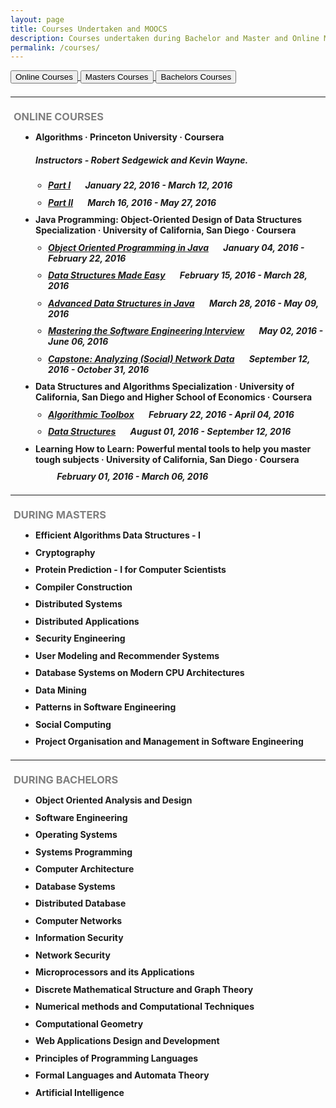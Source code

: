 ```yaml
---
layout: page
title: Courses Undertaken and MOOCS
description: Courses undertaken during Bachelor and Master and Online MOOCS.
permalink: /courses/
---
```


<a href="#moocs">
	<button type="button" class="btn btn-success">Online Courses</button>
</a>
<a href="#during_masters">
	<button type="button" class="btn btn-warning">Masters Courses</button>
</a>
<a href="#during_bachelors">
	<button type="button" class="btn btn-danger">Bachelors Courses</button>
</a>

<hr style="margin-top:21px; margin-bottom:21px" />

<!-- Online Courses -->
<h3 id = "moocs" style="text-transform:uppercase;color:gray; margin-top:21px; margin-bottom:10.5px"><a href="#" style="color: #5CB85C; margin-right: 5px;"><span class="glyphicon glyphicon-triangle-top"></span></a>Online Courses</h3>
<section class="row">
	<div class="col-md-12">
		<ul style="padding-left: 40px; margin-bottom: 10.5px">
			<li>
				<h4 style="margin-top:10.5px; margin-bottom:10.5px">Algorithms &middot; Princeton University &middot; Coursera
					<span><h5>Instructors - Robert Sedgewick and Kevin Wayne.</h5></span>
				</h4>
			</li>
			<ul style="padding-left: 20px; margin-bottom: 10.5px">
				<li>
					<h5 style="margin-top:10.5px; margin-bottom:10.5px"><a href="https://www.coursera.org/course/algs4partI" target="_blank">Part I</a>&nbsp;&nbsp;&nbsp;<a class="vertical-separators"><span class="glyphicon glyphicon-education vertical-separators-margins" style="color: grey;" title="This course provides no certificate"></span></a>&nbsp;&nbsp;&nbsp;<span class="glyphicon glyphicon-calendar" style="color: brown;"></span>&nbsp;January 22, 2016 - March 12, 2016&nbsp;<!-- a href="https://www.coursera.org/course/algs4partI"><span class="glyphicon glyphicon-info-sign" style="color: orange;" title="Course Homepage"></span></a --></h5>
				</li>
				<li>
					<h5 style="margin-top:10.5px; margin-bottom:10.5px"><a href="https://www.coursera.org/course/algs4partII" target="_blank">Part II</a>&nbsp;&nbsp;&nbsp;<a class="vertical-separators"><span class="glyphicon glyphicon-education vertical-separators-margins" style="color: grey;" title="This course provides no certificate"></span></a>&nbsp;&nbsp;&nbsp;<span class="glyphicon glyphicon-calendar" style="color: brown;"></span>&nbsp;March 16, 2016 - May 27, 2016</h5>
				</li>
			</ul>
			<li>
				<h4 style="margin-top:10.5px; margin-bottom:5px">Java Programming: Object-Oriented Design of Data Structures Specialization &middot; University of California, San Diego &middot; Coursera &nbsp; <a href="https://www.coursera.org/specializations/java-object-oriented" title="Specialization Homepage" target="_blank"><span class="glyphicon glyphicon-info-sign" style="color: orange;"></span></a></h4>
			<ul style="padding-left: 20px; margin-bottom: 10.5px">
				<li>
					<h5 style="margin-top:10.5px; margin-bottom:10.5px"><a href="https://www.coursera.org/learn/object-oriented-java" title="Course Homepage" target="_blank">Object Oriented Programming in Java</a>&nbsp;&nbsp;&nbsp;<a class="vertical-separators" href="https://www.coursera.org/account/accomplishments/certificate/7NKVA6WRPB9G" title="Course certificate" target="_blank"><span class="glyphicon glyphicon-education vertical-separators-margins" style="color: green;"></span></a>&nbsp;&nbsp;&nbsp;<span class="glyphicon glyphicon-calendar" style="color: brown;"></span>&nbsp;January 04, 2016 - February 22, 2016</h5>
				</li>
				<li>
					<h5 style="margin-top:10.5px; margin-bottom:10.5px"><a href="https://www.coursera.org/learn/data-structures-optimizing-performance" title="Course Homepage" target="_blank">Data Structures Made Easy</a>&nbsp;&nbsp;&nbsp;<a class="vertical-separators" href="https://www.coursera.org/account/accomplishments/certificate/DRZXVV4UG4K5" title="Course certificate" target="_blank"><span class="glyphicon glyphicon-education vertical-separators-margins" style="color: green;"></span></a>&nbsp;&nbsp;&nbsp;<span class="glyphicon glyphicon-calendar" style="color: brown;"></span>&nbsp;February 15, 2016 - March 28, 2016</h5>
				</li>
				<li>
					<h5 style="margin-top:10.5px; margin-bottom:10.5px"><a href="https://www.coursera.org/learn/advanced-data-structures" title="Course Homepage" target="_blank">Advanced Data Structures in Java</a>&nbsp;&nbsp;&nbsp;<a class="vertical-separators" href="https://www.coursera.org/account/accomplishments/certificate/XCFTURQSE4CP" title="Course certificate" target="_blank"><span class="glyphicon glyphicon-education vertical-separators-margins" style="color: green;"></span></a>&nbsp;&nbsp;&nbsp;<span class="glyphicon glyphicon-calendar" style="color: brown;"></span>&nbsp;March 28, 2016 - May 09, 2016</h5>
				</li>
				<li>
					<h5 style="margin-top:10.5px; margin-bottom:10.5px"><a href="https://www.coursera.org/learn/cs-tech-interview" title="Course Homepage" target="_blank">Mastering the Software Engineering Interview</a>&nbsp;&nbsp;&nbsp;<a class="vertical-separators" href="https://www.coursera.org/account/accomplishments/certificate/G7H49PVSB8AA" title="Course certificate" target="_blank"><span class="glyphicon glyphicon-education vertical-separators-margins" style="color: green;"></span></a>&nbsp;&nbsp;&nbsp;<span class="glyphicon glyphicon-calendar" style="color: brown;"></span>&nbsp;May 02, 2016 - June 06, 2016</h5>
				</li>
				<li>
					<h5 style="margin-top:10.5px; margin-bottom:10.5px"><a href="https://www.coursera.org/learn/intermediate-programming-capstone" title="Course Homepage" target="_blank">Capstone: Analyzing (Social) Network Data</a>&nbsp;&nbsp;&nbsp;<a class="vertical-separators" title="Course certificate: On it's way" target="_blank"><span class="glyphicon glyphicon-education vertical-separators-margins" style="color: grey;"></span></a>&nbsp;&nbsp;&nbsp;<span class="glyphicon glyphicon-calendar" style="color: brown;"></span>&nbsp;September 12, 2016 - October 31, 2016</h5>
				</li>
			</ul>
			</li>
			<li>
				<h4 style="margin-top:10.5px; margin-bottom:5px">Data Structures and Algorithms Specialization &middot; University of California, San Diego and Higher School of Economics &middot; Coursera &nbsp; <a href="https://www.coursera.org/specializations/data-structures-algorithms" title="Specialization Homepage" target="_blank"><span class="glyphicon glyphicon-info-sign" style="color: orange;"></span></a></h4>
			<ul style="padding-left: 20px; margin-bottom: 10.5px">
				<li>
					<h5 style="margin-top:10.5px; margin-bottom:10.5px"><a href="https://www.coursera.org/learn/algorithmic-toolbox" title="Course Homepage" target="_blank">Algorithmic Toolbox</a>&nbsp;&nbsp;&nbsp;<a class="vertical-separators" href="https://www.coursera.org/account/accomplishments/certificate/SXXQFP8XLP3E" title="Course certificate" target="_blank"><span class="glyphicon glyphicon-education vertical-separators-margins" style="color: green;"></span></a>&nbsp;&nbsp;&nbsp;<span class="glyphicon glyphicon-calendar" style="color: brown;"></span>&nbsp;February 22, 2016 - April 04, 2016</h5>
				</li>
				<li>
					<h5 style="margin-top:10.5px; margin-bottom:10.5px"><a href="https://www.coursera.org/learn/data-structures" title="Course Homepage" target="_blank">Data Structures</a>&nbsp;&nbsp;&nbsp;<a class="vertical-separators" title="Course certificate: On it's way" target="_blank"><span class="glyphicon glyphicon-education vertical-separators-margins" style="color: grey;"></span></a>&nbsp;&nbsp;&nbsp;<span class="glyphicon glyphicon-calendar" style="color: brown;"></span>&nbsp;August 01, 2016 - September 12, 2016</h5>
				</li>
			</ul>
			</li>
			<li>
				<h4 style="margin-top:10.5px; margin-bottom:5px">Learning How to Learn: Powerful mental tools to help you master tough subjects &middot; University of California, San Diego &middot; Coursera &nbsp; <a href="https://www.coursera.org/learn/learning-how-to-learn/" title="Course Homepage" target="_blank"><span class="glyphicon glyphicon-info-sign" style="color: orange;"></span></a></h4>
				<h5 style="margin-top:10.5px; margin-bottom:10.5px"><a class="vertical-separators" href="https://www.coursera.org/account/accomplishments/certificate/6N9XW7RLCB7K" title="Course certificate" target="_blank" style="border-left: 1px solid white; margin-left: 20px;"><span class="glyphicon glyphicon-education vertical-separators-margins" style="color: green;"></span></a>&nbsp;&nbsp;&nbsp;<span class="glyphicon glyphicon-calendar" style="color: brown;"></span>&nbsp;February 01, 2016 - March 06, 2016</h5>
			</li>
		</ul>
	</div>
</section>

<hr style="margin-top:21px; margin-bottom:21px" />

<!-- Masters Courses -->
<h3 id = "during_masters" style="text-transform:uppercase;color:gray; margin-top:21px; margin-bottom:10.5px"><a href="#" style="color: #f0ad4e; margin-right: 5px;"><span class="glyphicon glyphicon-triangle-top"></span></a>During Masters</h3>
<section class="row">
	<div class="col-md-12">
		<ul style="padding-left: 40px; margin-bottom: 10.5px">
			<li><h4 style="margin-top:10.5px; margin-bottom:10.5px">Efficient Algorithms Data Structures - I</h4></li>
			<li><h4 style="margin-top:10.5px; margin-bottom:10.5px">Cryptography</h4></li>
			<li><h4 style="margin-top:10.5px; margin-bottom:10.5px">Protein Prediction - I for Computer Scientists</h4></li>
			<li><h4 style="margin-top:10.5px; margin-bottom:10.5px">Compiler Construction</h4></li>
			<li><h4 style="margin-top:10.5px; margin-bottom:10.5px">Distributed Systems</h4></li>
			<li><h4 style="margin-top:10.5px; margin-bottom:10.5px">Distributed Applications</h4></li>
			<li><h4 style="margin-top:10.5px; margin-bottom:10.5px">Security Engineering</h4></li>
			<li><h4 style="margin-top:10.5px; margin-bottom:10.5px">User Modeling and Recommender Systems</h4></li>
			<li><h4 style="margin-top:10.5px; margin-bottom:10.5px">Database Systems on Modern CPU Architectures</h4></li>
			<li><h4 style="margin-top:10.5px; margin-bottom:10.5px">Data Mining</h4></li>
			<li><h4 style="margin-top:10.5px; margin-bottom:10.5px">Patterns in Software Engineering</h4></li>
			<li><h4 style="margin-top:10.5px; margin-bottom:10.5px">Social Computing</h4></li>
			<li><h4 style="margin-top:10.5px; margin-bottom:10.5px">Project Organisation and Management in Software Engineering</h4></li>
		</ul>
	</div>
</section>

<hr style="margin-top:21px; margin-bottom:21px" />

<!-- Bachelor Courses -->
<h3 id = "during_bachelors" style="text-transform:uppercase;color:gray; margin-top:21px; margin-bottom:10.5px"><a href="#" style="color: #d9534f; margin-right: 5px;"><span class="glyphicon glyphicon-triangle-top"></span></a>During Bachelors</h3>
<section class="row">
	<div class="col-md-12">
		<ul style="padding-left: 40px; margin-bottom: 10.5px">
			<li><h4 style="margin-top:10.5px; margin-bottom:10.5px">Object Oriented Analysis and Design</h4></li>
			<li><h4 style="margin-top:10.5px; margin-bottom:10.5px">Software Engineering</h4></li>
			<li><h4 style="margin-top:10.5px; margin-bottom:10.5px">Operating Systems</h4></li>
			<li><h4 style="margin-top:10.5px; margin-bottom:10.5px">Systems Programming</h4></li>
			<li><h4 style="margin-top:10.5px; margin-bottom:10.5px">Computer Architecture</h4></li>
			<li><h4 style="margin-top:10.5px; margin-bottom:10.5px">Database Systems</h4></li>
			<li><h4 style="margin-top:10.5px; margin-bottom:10.5px">Distributed Database</h4></li>
			<li><h4 style="margin-top:10.5px; margin-bottom:10.5px">Computer Networks</h4></li>
			<li><h4 style="margin-top:10.5px; margin-bottom:10.5px">Information Security</h4></li>
			<li><h4 style="margin-top:10.5px; margin-bottom:10.5px">Network Security</h4></li>
			<li><h4 style="margin-top:10.5px; margin-bottom:10.5px">Microprocessors and its Applications</h4></li>
			<li><h4 style="margin-top:10.5px; margin-bottom:10.5px">Discrete Mathematical Structure and Graph Theory</h4></li>
			<li><h4 style="margin-top:10.5px; margin-bottom:10.5px">Numerical methods and Computational Techniques</h4></li>
			<li><h4 style="margin-top:10.5px; margin-bottom:10.5px">Computational Geometry</h4></li>
			<li><h4 style="margin-top:10.5px; margin-bottom:10.5px">Web Applications Design and Development</h4></li>
			<li><h4 style="margin-top:10.5px; margin-bottom:10.5px">Principles of Programming Languages</h4></li>
			<li><h4 style="margin-top:10.5px; margin-bottom:10.5px">Formal Languages and Automata Theory</h4></li>
			<li><h4 style="margin-top:10.5px; margin-bottom:10.5px">Artificial Intelligence</h4></li>
		</ul>
	</div>
</section>

